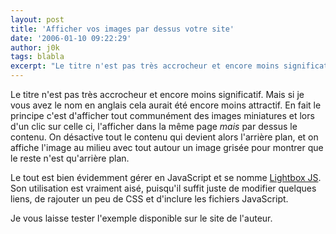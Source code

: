 ```yaml
---
layout: post
title: 'Afficher vos images par dessus votre site'
date: '2006-01-10 09:22:29'
author: j0k
tags: blabla
excerpt: "Le titre n'est pas très accrocheur et encore moins significatif. Mais si je vous avez le nom en anglais cela aurait été encore moins attractif.     \nEn fait le principe c'est d'afficher tout communément des images miniatures et lors d'un clic sur celle ci, l'afficher dans la même page _mais_ par dessus le contenu. On désactive tout le contenu qui devient alors      …"
---
```


Le titre n'est pas très accrocheur et encore moins significatif. Mais si je vous avez le nom en anglais cela aurait été encore moins attractif.
En fait le principe c'est d'afficher tout communément des images miniatures et lors d'un clic sur celle ci, l'afficher dans la même page _mais_ par dessus le contenu. On désactive tout le contenu qui devient alors l'arrière plan, et on affiche l'image au milieu avec tout autour un image grisée pour montrer que le reste n'est qu'arrière plan.

Le tout est bien évidemment gérer en JavaScript et se nomme [Lightbox JS](http://www.huddletogether.com/projects/lightbox/). Son utilisation est vraiment aisé, puisqu'il suffit juste de modifier quelques liens, de rajouter un peu de CSS et d'inclure les fichiers JavaScript.

Je vous laisse tester l'exemple disponible sur le site de l'auteur.
